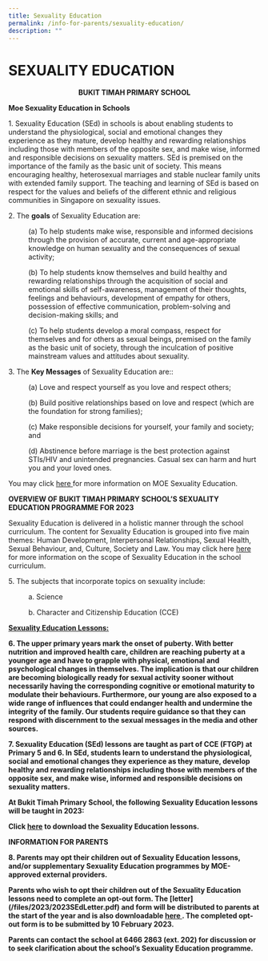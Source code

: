 ```yaml
---
title: Sexuality Education
permalink: /info-for-parents/sexuality-education/
description: ""
---
```

# SEXUALITY EDUCATION

<center><strong>BUKIT TIMAH PRIMARY SCHOOL</strong></center>

**Moe Sexuality Education in Schools**

<style type="text/css">
<!--
 .tab { margin-left: 40px; }
-->
</style>

<p>1. Sexuality Education (SEd) in schools is about enabling students to understand the physiological, social and emotional changes they experience as they mature, develop healthy and rewarding relationships including those with members of the opposite sex, and make wise, informed and responsible decisions on sexuality matters. SEd is premised on the importance of the family as the basic unit of society. This means encouraging healthy, heterosexual marriages and stable nuclear family units with extended family support. The teaching and learning of SEd is based on respect for the values and beliefs of the different ethnic and religious communities in Singapore on sexuality issues.</p>

<p>2. The <b>goals</b> of Sexuality Education are:</p>

<p class="tab">(a)	To help students make wise, responsible and informed decisions through the provision of accurate, current and age-appropriate knowledge on human sexuality and the consequences of sexual activity;</p>
<p class="tab">(b)	To help students know themselves and build healthy and rewarding relationships through the acquisition of social and emotional skills of self-awareness, management of their thoughts, feelings and behaviours, development of empathy for others, possession of effective communication, problem-solving and decision-making skills; and</p>
<p class="tab">(c)	To help students develop a moral compass, respect for themselves and for others as sexual beings, premised on the family as the basic unit of society, through the inculcation of positive mainstream values and attitudes about sexuality. </p>

<p>3. The <b>Key Messages</b> of Sexuality Education are::</p>
 
<p class="tab">(a) Love and respect yourself as you love and respect others;</p>

<p class="tab">(b) Build positive relationships based on love and respect (which are the foundation for strong families);</p>

<p class="tab">(c) Make responsible decisions for yourself, your family and society; and</p>

<p class="tab">(d)         Abstinence before marriage is the best protection against STIs/HIV and unintended pregnancies. Casual sex can harm and hurt you and your loved ones.</p>

You may click <a href="https://www.moe.gov.sg/education-in-sg/our-programmes/sexuality-education"> here  </a> for more information on MOE Sexuality Education.

**OVERVIEW OF BUKIT TIMAH PRIMARY SCHOOL’S SEXUALITY EDUCATION PROGRAMME FOR 2023**

<p>Sexuality Education is delivered in a holistic manner through the school curriculum. The content for Sexuality Education is grouped into five main themes: Human Development, Interpersonal Relationships, Sexual Health, Sexual Behaviour, and, Culture, Society and Law. You may click here <a href="https://www.moe.gov.sg/education-in-sg/our-programmes/sexuality-education/scope-and-teaching-approach"> here </a> for more information on the scope of Sexuality Education in the school curriculum.</p>

<p>5. The subjects that incorporate topics on sexuality include:</p>

<p class="tab">a.       Science</p>
<p class="tab">b.       Character and Citizenship Education (CCE)</p>

<strong><u>Sexuality Education Lessons: </u>

<p>6. The upper primary years mark the onset of puberty. With better nutrition and improved health care, children are reaching puberty at a younger age and have to grapple with physical, emotional and psychological changes in themselves. The implication is that our children are becoming biologically ready for sexual activity sooner without necessarily having the corresponding cognitive or emotional maturity to modulate their behaviours. Furthermore, our young are also exposed to a wide range of influences that could endanger health and undermine the integrity of the family. Our students require guidance so that they can respond with discernment to the sexual messages in the media and other sources. </p>

<p>7. Sexuality Education (SEd) lessons are taught as part of CCE (FTGP) at Primary 5 and 6. In SEd, students learn to understand the physiological, social and emotional changes they experience as they mature, develop healthy and rewarding relationships including those with members of the opposite sex, and make wise, informed and responsible decisions on sexuality matters. </p>

**At Bukit Timah Primary School, the following Sexuality Education lessons will be taught in 2023:**

Click [here](/files/2023%20Info%20on%20SEd.pdf) to download the Sexuality Education lessons.


<strong>INFORMATION FOR PARENTS</strong>

<p>8.  Parents may opt their children out of Sexuality Education lessons, and/or supplementary Sexuality Education programmes by MOE-approved external providers. </p>

<p>Parents who wish to opt their children out of the Sexuality Education lessons need to complete an opt-out form. The [letter](/files/2023/2023SEdLetter.pdf) and form will be distributed to parents at the start of the year and is also downloadable <a href="https://form.gov.sg/63d22377a65b480011574097"> here </a>. The completed opt-out form is to be submitted by 10 February 2023. </p>

<p>Parents can contact the school at 6466 2863 (ext. 202) for discussion or to seek clarification about the school’s Sexuality Education programme.</p>